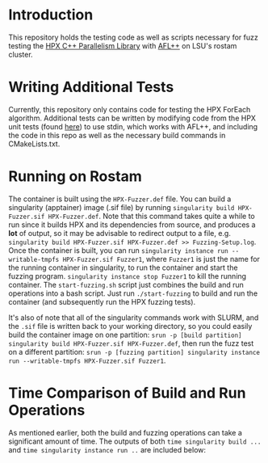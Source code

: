 # Introduction
This repository holds the testing code as well as scripts necessary for fuzz testing the [HPX C++ Parallelism Library](https://hpx.stellar-group.org) with [AFL++](https://github.com/AFLplusplus/AFLplusplus) on LSU's rostam cluster.

# Writing Additional Tests
Currently, this repository only contains code for testing the HPX ForEach algorithm. Additional tests can be written by modifying code from the HPX unit tests (found [here](https://github.com/STEllAR-GROUP/hpx/blob/master/libs/core/algorithms/tests/unit/algorithms)) to use stdin, which works with AFL++, and including the code in this repo as well as the necessary build commands in CMakeLists.txt.

# Running on Rostam
The container is built using the `HPX-Fuzzer.def` file. You can build a singularity (apptainer) image (.sif file) by running `singularity build HPX-Fuzzer.sif HPX-Fuzzer.def`. Note that this command takes quite a while to run since it builds HPX and its dependencies from source, and produces a **lot** of output, so it may be advisable to redirect output to a file, e.g. `singularity build HPX-Fuzzer.sif HPX-Fuzzer.def >> Fuzzing-Setup.log`. Once the container is built, you can run `singularity instance run --writable-tmpfs HPX-Fuzzer.sif Fuzzer1`, where `Fuzzer1` is just the name for the running container in singularity, to run the container and start the fuzzing program. `singularity instance stop Fuzzer1` to kill the running container. The `start-fuzzing.sh` script just combines the build and run operations into a bash script. Just run `./start-fuzzing` to build and run the container (and subsequently run the HPX fuzzing tests).

It's also of note that all of the singularity commands work with SLURM, and the `.sif` file is written back to your working directory, so you could easily build the container image on one partition: `srun -p [build partition] singularity build HPX-Fuzzer.sif HPX-Fuzzer.def`, then run the fuzz test on a different partition: `srun -p [fuzzing partition] singularity instance run --writable-tmpfs HPX-Fuzzer.sif Fuzzer1`.

# Time Comparison of Build and Run Operations
As mentioned earlier, both the build and fuzzing operations can take a significant amount of time. The outputs of both `time singularity build ...` and `time singularity instance run ..` are included below:
